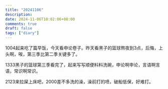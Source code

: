 ```yaml
---
title: "20241106"
description: 
date: 2024-11-06T10:02:06+08:00
comments: true
draft: false
tags: ["diary"]
---
```

1004起来吃了篇早饭，今天看申论卷子。昨天看黑子的篮球熬夜到3点，后悔，上头啊，唉，第三季比第二季关键多了。

1333黑子的篮球第三季看完了，起来写写顺便料料洗碗，申论啊申论，言语啊言语，常识啊常识。

2123来拉屎上床吧，2000差不多洗的澡，澡前打的喷，破船低保，好难打。
